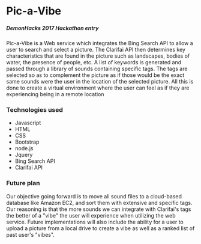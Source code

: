 # Pic-a-Vibe

##### DemonHacks 2017 Hackathon entry

Pic-a-Vibe is a Web service which integrates the Bing Search API to allow a user to search and select a picture. 
The Clarifai API then determines key characteristics that are found in the picture such as landscapes,
bodies of water, the presence of people, etc. A list of keywords is generated and passed through
a library of sounds containing specific tags. The tags are selected so as to complement the picture as
if those would be the exact same sounds were the user in the location of the selected picture. All this is done to create
a virtual environment where the user can feel as if they are experiencing being in a remote location 

### Technologies used

- Javascript
- HTML
- CSS
- Bootstrap
- node.js
- Jquery
- Bing Search API
- Clarifai API


### Future plan
Our objective going forward is to move all sound files to a cloud-based database like Amazon EC2, and sort them 
with extensive and specific tags. Our reasoning is that the more sounds we can integrate with Clarifai's tags the 
better of a "vibe" the user will experience when utilizing the web service. Future implementations will also include
the ability for a user to upload a picture from a local drive to create a vibe as well as a ranked list of past user's "vibes".



